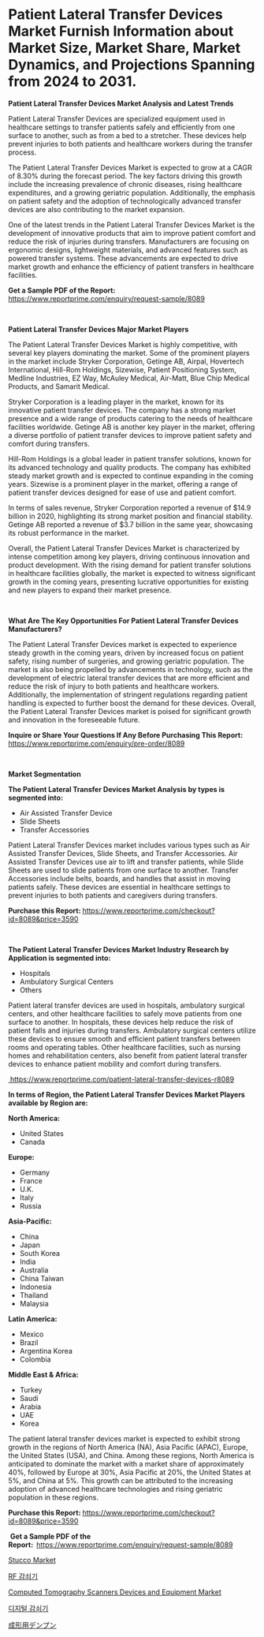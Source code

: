 <p><h1>Patient Lateral Transfer Devices Market Furnish Information about Market Size, Market Share, Market Dynamics, and Projections Spanning from 2024 to 2031.</h1></p><p><strong>Patient Lateral Transfer Devices Market Analysis and Latest Trends</strong></p>
<p><p>Patient Lateral Transfer Devices are specialized equipment used in healthcare settings to transfer patients safely and efficiently from one surface to another, such as from a bed to a stretcher. These devices help prevent injuries to both patients and healthcare workers during the transfer process.</p><p>The Patient Lateral Transfer Devices Market is expected to grow at a CAGR of 8.30% during the forecast period. The key factors driving this growth include the increasing prevalence of chronic diseases, rising healthcare expenditures, and a growing geriatric population. Additionally, the emphasis on patient safety and the adoption of technologically advanced transfer devices are also contributing to the market expansion.</p><p>One of the latest trends in the Patient Lateral Transfer Devices Market is the development of innovative products that aim to improve patient comfort and reduce the risk of injuries during transfers. Manufacturers are focusing on ergonomic designs, lightweight materials, and advanced features such as powered transfer systems. These advancements are expected to drive market growth and enhance the efficiency of patient transfers in healthcare facilities.</p></p>
<p><strong>Get a Sample PDF of the Report:&nbsp;</strong> <a href="https://www.reportprime.com/enquiry/request-sample/8089">https://www.reportprime.com/enquiry/request-sample/8089</a></p>
<p>&nbsp;</p>
<p><strong>Patient Lateral Transfer Devices Major Market Players</strong></p>
<p><p>The Patient Lateral Transfer Devices Market is highly competitive, with several key players dominating the market. Some of the prominent players in the market include Stryker Corporation, Getinge AB, Airpal, Hovertech International, Hill-Rom Holdings, Sizewise, Patient Positioning System, Medline Industries, EZ Way, McAuley Medical, Air-Matt, Blue Chip Medical Products, and Samarit Medical.</p><p>Stryker Corporation is a leading player in the market, known for its innovative patient transfer devices. The company has a strong market presence and a wide range of products catering to the needs of healthcare facilities worldwide. Getinge AB is another key player in the market, offering a diverse portfolio of patient transfer devices to improve patient safety and comfort during transfers.</p><p>Hill-Rom Holdings is a global leader in patient transfer solutions, known for its advanced technology and quality products. The company has exhibited steady market growth and is expected to continue expanding in the coming years. Sizewise is a prominent player in the market, offering a range of patient transfer devices designed for ease of use and patient comfort.</p><p>In terms of sales revenue, Stryker Corporation reported a revenue of $14.9 billion in 2020, highlighting its strong market position and financial stability. Getinge AB reported a revenue of $3.7 billion in the same year, showcasing its robust performance in the market.</p><p>Overall, the Patient Lateral Transfer Devices Market is characterized by intense competition among key players, driving continuous innovation and product development. With the rising demand for patient transfer solutions in healthcare facilities globally, the market is expected to witness significant growth in the coming years, presenting lucrative opportunities for existing and new players to expand their market presence.</p></p>
<p>&nbsp;</p>
<p><strong>What Are The Key Opportunities For Patient Lateral Transfer Devices Manufacturers?</strong></p>
<p><p>The Patient Lateral Transfer Devices market is expected to experience steady growth in the coming years, driven by increased focus on patient safety, rising number of surgeries, and growing geriatric population. The market is also being propelled by advancements in technology, such as the development of electric lateral transfer devices that are more efficient and reduce the risk of injury to both patients and healthcare workers. Additionally, the implementation of stringent regulations regarding patient handling is expected to further boost the demand for these devices. Overall, the Patient Lateral Transfer Devices market is poised for significant growth and innovation in the foreseeable future.</p></p>
<p><strong>Inquire or Share Your Questions If Any Before Purchasing This Report:</strong> <a href="https://www.reportprime.com/enquiry/pre-order/8089">https://www.reportprime.com/enquiry/pre-order/8089</a></p>
<p>&nbsp;</p>
<p><strong>Market Segmentation</strong></p>
<p><strong>The Patient Lateral Transfer Devices Market Analysis by types is segmented into:</strong></p>
<p><ul><li>Air Assisted Transfer Device</li><li>Slide Sheets</li><li>Transfer Accessories</li></ul></p>
<p><p>Patient Lateral Transfer Devices market includes various types such as Air Assisted Transfer Devices, Slide Sheets, and Transfer Accessories. Air Assisted Transfer Devices use air to lift and transfer patients, while Slide Sheets are used to slide patients from one surface to another. Transfer Accessories include belts, boards, and handles that assist in moving patients safely. These devices are essential in healthcare settings to prevent injuries to both patients and caregivers during transfers.</p></p>
<p><strong>Purchase this Report:&nbsp;</strong><a href="https://www.reportprime.com/checkout?id=8089&price=3590">https://www.reportprime.com/checkout?id=8089&price=3590</a></p>
<p>&nbsp;</p>
<p><strong>The Patient Lateral Transfer Devices Market Industry Research by Application is segmented into:</strong></p>
<p><ul><li>Hospitals</li><li>Ambulatory Surgical Centers</li><li>Others</li></ul></p>
<p><p>Patient lateral transfer devices are used in hospitals, ambulatory surgical centers, and other healthcare facilities to safely move patients from one surface to another. In hospitals, these devices help reduce the risk of patient falls and injuries during transfers. Ambulatory surgical centers utilize these devices to ensure smooth and efficient patient transfers between rooms and operating tables. Other healthcare facilities, such as nursing homes and rehabilitation centers, also benefit from patient lateral transfer devices to enhance patient mobility and comfort during transfers.</p></p>
<p><a href="https://www.reportprime.com/patient-lateral-transfer-devices-r8089">&nbsp;https://www.reportprime.com/patient-lateral-transfer-devices-r8089</a></p>
<p><strong>In terms of Region, the Patient Lateral Transfer Devices Market Players available by Region are:</strong></p>
<p>
    <p> <strong> North America: </strong>
        <ul>
            <li>United States</li>
            <li>Canada</li>
        </ul>
        </p> 
    <p> <strong> Europe: </strong>
        <ul>
            <li>Germany</li>
            <li>France</li>
            <li>U.K.</li>
            <li>Italy</li>
            <li>Russia</li>
        </ul>
        </p> 
    <p> <strong> Asia-Pacific: </strong>
        <ul>
            <li>China</li>
            <li>Japan</li>
            <li>South Korea</li>
            <li>India</li>
            <li>Australia</li>
            <li>China Taiwan</li>
            <li>Indonesia</li>
            <li>Thailand</li>
            <li>Malaysia</li>
        </ul>
        </p> 
    <p> <strong> Latin America: </strong>
        <ul>
            <li>Mexico</li>
            <li>Brazil</li>
            <li>Argentina Korea</li>
            <li>Colombia</li>
        </ul>
        </p> 
    <p> <strong> Middle East & Africa: </strong>
        <ul>
            <li>Turkey</li>
            <li>Saudi</li>
            <li>Arabia</li>
            <li>UAE</li>
            <li>Korea</li>
        </ul>
    </p>
    </p>
<p><p>The patient lateral transfer devices market is expected to exhibit strong growth in the regions of North America (NA), Asia Pacific (APAC), Europe, the United States (USA), and China. Among these regions, North America is anticipated to dominate the market with a market share of approximately 40%, followed by Europe at 30%, Asia Pacific at 20%, the United States at 5%, and China at 5%. This growth can be attributed to the increasing adoption of advanced healthcare technologies and rising geriatric population in these regions.</p></p>
<p><strong>Purchase this Report: </strong><a href="https://www.reportprime.com/checkout?id=8089&price=3590">https://www.reportprime.com/checkout?id=8089&price=3590</a></p>
<p>&nbsp;<strong>Get a Sample PDF of the Report:&nbsp;&nbsp;</strong><a href="https://www.reportprime.com/enquiry/request-sample/8089">https://www.reportprime.com/enquiry/request-sample/8089</a></p>
<p><strong></strong></p>
<p><p><a href="https://issuu.com/reportprime-2/docs/stucco-market-size-2030.pptx">Stucco Market</a></p><p><a href="https://github.com/bvubpqd5241630/Market-Research-Report-List-1/blob/main/592406334538.md">RF 감쇠기</a></p><p><a href="https://github.com/fiixsa/Market-Research-Report-List-2/blob/main/computed-tomography-scanners-devices-and-equipment-market.md">Computed Tomography Scanners Devices and Equipment Market</a></p><p><a href="https://github.com/khytkeqagplkzqvh/Market-Research-Report-List-1/blob/main/553798934539.md">디지털 감쇠기</a></p><p><a href="https://github.com/xemfu2379520/Market-Research-Report-List-1/blob/main/729912431760.md">成形用デンプン</a></p></p>